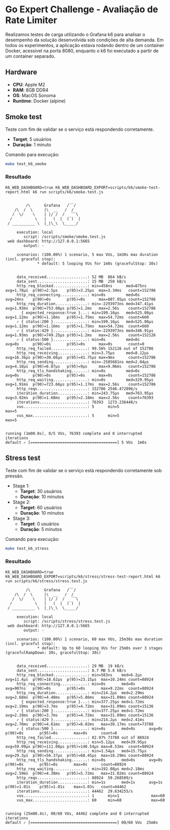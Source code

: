 # Go Expert Challenge - Avaliação de Rate Limiter

Realizamos testes de carga utilizando o Grafana k6 para analisar o desempenho da solução desenvolvida sob condições de alta demanda. Em todos os experimentos, a aplicação estava rodando dentro de um container Docker, acessível na porta 8080, enquanto o k6 foi executado a partir de um container separado.

## Hardware

- **CPU**: Apple M2
- **RAM**: 8GB DDR4
- **OS**: MacOS Sonoma
- **Runtime**: Docker (alpine)

## Smoke test

Teste com fim de validar se o serviço está respondendo corretamente.

- **Target**: 5 usuários
- **Duração**: 1 minuto

Comando para execução:

```sh
make test_k6_smoke
```

### Resultado

```plaintext
K6_WEB_DASHBOARD=true K6_WEB_DASHBOARD_EXPORT=scripts/k6/smoke-test-report.html k6 run scripts/k6/smoke.test.js


         /\      Grafana   /‾‾/  
    /\  /  \     |\  __   /  /   
   /  \/    \    | |/ /  /   ‾‾\ 
  /          \   |   (  |  (‾)  |
 / __________ \  |_|\_\  \_____/ 

     execution: local
        script: /scripts/smoke/smoke.test.js
 web dashboard: http://127.0.0.1:5665
        output: -

     scenarios: (100.00%) 1 scenario, 5 max VUs, 1m30s max duration (incl. graceful stop):
              * default: 5 looping VUs for 1m0s (gracefulStop: 30s)


     data_received..................: 52 MB  864 kB/s
     data_sent......................: 15 MB  250 kB/s
     http_req_blocked...............: min=458ns      med=875ns    avg=1.78µs  p(90)=2.5µs    p(95)=3.25µs  max=3.34ms   count=152786
     http_req_connecting............: min=0s         med=0s       avg=24ns    p(90)=0s       p(95)=0s      max=807.95µs count=152786
     http_req_duration..............: min=-2293973ns med=347.41µs avg=1.93ms  p(90)=753.08µs p(95)=1.2ms   max=2.56s    count=152786
       { expected_response:true }...: min=199.16µs   med=525.08µs avg=1.12ms  p(90)=1.16ms   p(95)=1.75ms  max=54.72ms  count=660   
     ✓ { status:200 }...............: min=199.16µs   med=525.08µs avg=1.12ms  p(90)=1.16ms   p(95)=1.75ms  max=54.72ms  count=660   
     ✓ { status:429 }...............: min=-2293973ns med=346.91µs avg=1.93ms  p(90)=749.25µs p(95)=1.2ms   max=2.56s    count=152126
     ✓ { status:500 }...............: min=0s         med=0s       avg=0s      p(90)=0s       p(95)=0s      max=0s       count=0     
     http_req_failed................: 99.56% 152126 out of 152786
     http_req_receiving.............: min=3.75µs     med=8.12µs   avg=16.36µs p(90)=30.66µs  p(95)=41.75µs max=9ms      count=152786
     http_req_sending...............: min=-2505681ns med=2.04µs   avg=4.18µs  p(90)=6.87µs   p(95)=9µs     max=9.06ms   count=152786
     http_req_tls_handshaking.......: min=0s         med=0s       avg=0s      p(90)=0s       p(95)=0s      max=0s       count=152786
     http_req_waiting...............: min=0s         med=329.95µs avg=1.91ms  p(90)=723.66µs p(95)=1.17ms  max=2.56s    count=152786
     http_reqs......................: 152786 2546.472896/s
     iteration_duration.............: min=243.75µs   med=763.95µs avg=3.92ms  p(90)=1.68ms   p(95)=2.18ms  max=2.56s    count=76393 
     iterations.....................: 76393  1273.236448/s
     vus............................: 5      min=5                max=5
     vus_max........................: 5      min=5                max=5


running (1m00.0s), 0/5 VUs, 76393 complete and 0 interrupted iterations
default ✓ [======================================] 5 VUs  1m0s
```

## Stress test

Teste com fim de validar se o serviço está respondendo corretamente sob pressão.

- Stage 1:
    - **Target**: 30 usuários
    - **Duração**: 10 minutos
- Stage 2:
    - **Target**: 60 usuários
    - **Duração**: 10 minutos
- Stage 3:
    - **Target**: 0 usuários
    - **Duração**: 5 minutos

Comando para execução:

```sh
make test_k6_stress
```

### Resultado

```plaintext
K6_WEB_DASHBOARD=true K6_WEB_DASHBOARD_EXPORT=scripts/k6/stress/stress-test-report.html k6 run scripts/k6/stress/stress.test.js

         /\      Grafana   /‾‾/  
    /\  /  \     |\  __   /  /   
   /  \/    \    | |/ /  /   ‾‾\ 
  /          \   |   (  |  (‾)  |
 / __________ \  |_|\_\  \_____/ 

     execution: local
        script: /scripts/stress/stress.test.js
 web dashboard: http://127.0.0.1:5665
        output: -

     scenarios: (100.00%) 1 scenario, 60 max VUs, 25m30s max duration (incl. graceful stop):
              * default: Up to 60 looping VUs for 25m0s over 3 stages (gracefulRampDown: 30s, gracefulStop: 30s)


     data_received..................: 29 MB  19 kB/s
     data_sent......................: 8.7 MB 5.8 kB/s
     http_req_blocked...............: min=583ns    med=6.2µs   avg=11.4µs  p(90)=18.62µs  p(95)=23.15µs  max=10.24ms count=88924
     http_req_connecting............: min=0s       med=0s      avg=907ns   p(90)=0s       p(95)=0s       max=9.22ms  count=88924
     http_req_duration..............: min=214.2µs  med=2.29ms  avg=2.68ms  p(90)=4.48ms   p(95)=5.86ms   max=31.09ms count=88924
       { expected_response:true }...: min=377.25µs med=1.72ms  avg=2.19ms  p(90)=3.7ms    p(95)=4.72ms   max=31.09ms count=15136
     ✓ { status:200 }...............: min=377.25µs med=1.72ms  avg=2.19ms  p(90)=3.7ms    p(95)=4.72ms   max=31.09ms count=15136
     ✓ { status:429 }...............: min=214.2µs  med=2.41ms  avg=2.78ms  p(90)=4.61ms   p(95)=6.02ms   max=30.17ms count=73788
     ✓ { status:500 }...............: min=0s       med=0s      avg=0s      p(90)=0s       p(95)=0s       max=0s      count=0    
     http_req_failed................: 82.97% 73788 out of 88924
     http_req_receiving.............: min=5.12µs   med=39.95µs avg=59.99µs p(90)=111.08µs p(95)=140.54µs max=8.53ms  count=88924
     http_req_sending...............: min=1.54µs   med=15.75µs avg=29.3µs  p(90)=56.37µs  p(95)=68.45µs  max=18.29ms count=88924
     http_req_tls_handshaking.......: min=0s       med=0s      avg=0s      p(90)=0s       p(95)=0s       max=0s      count=88924
     http_req_waiting...............: min=192.08µs med=2.18ms  avg=2.59ms  p(90)=4.38ms   p(95)=5.72ms   max=31.02ms count=88924
     http_reqs......................: 88924  59.268509/s
     iteration_duration.............: min=1s       med=1s      avg=1s      p(90)=1.01s    p(95)=1.01s    max=1.03s   count=44462
     iterations.....................: 44462  29.634255/s
     vus............................: 1      min=1              max=60
     vus_max........................: 60     min=60             max=60


running (25m00.4s), 00/60 VUs, 44462 complete and 0 interrupted iterations
default ✓ [======================================] 00/60 VUs  25m0s
```